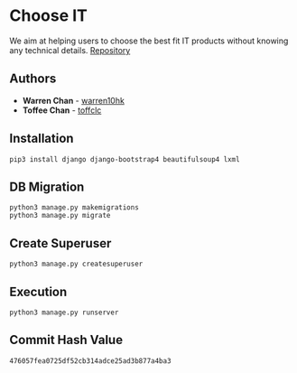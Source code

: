 # Choose IT
We aim at helping users to choose the best fit IT products without knowing any technical details.
[Repository](https://github.com/warren10hk/Choose-IT)

## Authors
* **Warren Chan** - [warren10hk](https://github.com/warren10hk)
* **Toffee Chan** - [toffclc](https://github.com/toffclc)

## Installation
```
pip3 install django django-bootstrap4 beautifulsoup4 lxml
```
## DB Migration
```
python3 manage.py makemigrations
python3 manage.py migrate
```
## Create Superuser
```
python3 manage.py createsuperuser
```
## Execution
```
python3 manage.py runserver
```

## Commit Hash Value
```
476057fea0725df52cb314adce25ad3b877a4ba3
```